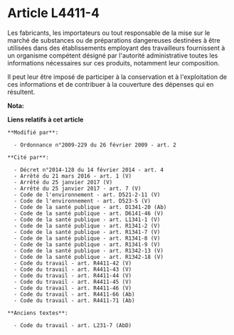 # Article L4411-4

Les fabricants, les importateurs ou tout responsable de la mise sur le marché de substances ou de préparations dangereuses
destinées à être utilisées dans des établissements employant des travailleurs fournissent à un organisme compétent désigné
par l'autorité administrative toutes les informations nécessaires sur ces produits, notamment leur composition. 

Il peut leur être imposé de participer à la conservation et à l'exploitation de ces informations et de contribuer à la
couverture des dépenses qui en résultent.

**Nota:**



**Liens relatifs à cet article**

	**Modifié par**:

	  - Ordonnance n°2009-229 du 26 février 2009 - art. 2

	**Cité par**:

	  - Décret n°2014-128 du 14 février 2014 - art. 4
	  - Arrêté du 21 mars 2016 - art. 1 (V)
	  - Arrêté du 25 janvier 2017 (V)
	  - Arrêté du 25 janvier 2017 - art. 7 (V)
	  - Code de l'environnement - art. D521-2-11 (V)
	  - Code de l'environnement - art. D523-5 (V)
	  - Code de la santé publique - art. D1341-20 (Ab)
	  - Code de la santé publique - art. D6141-46 (V)
	  - Code de la santé publique - art. L1341-1 (V)
	  - Code de la santé publique - art. R1341-2 (V)
	  - Code de la santé publique - art. R1341-7 (V)
	  - Code de la santé publique - art. R1341-8 (V)
	  - Code de la santé publique - art. R1341-9 (V)
	  - Code de la santé publique - art. R1342-13 (V)
	  - Code de la santé publique - art. R1342-18 (V)
	  - Code du travail - art. R4411-42 (V)
	  - Code du travail - art. R4411-43 (V)
	  - Code du travail - art. R4411-44 (V)
	  - Code du travail - art. R4411-45 (V)
	  - Code du travail - art. R4411-46 (V)
	  - Code du travail - art. R4411-66 (Ab)
	  - Code du travail - art. R4411-71 (Ab)

	**Anciens textes**:

	  - Code du travail - art. L231-7 (AbD)

